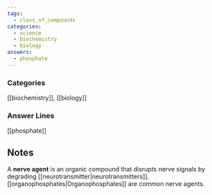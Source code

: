 ```yaml
---
tags:
  - class_of_compounds
categories:
  - science
  - biochemistry
  - biology
answers:
  - phosphate
---
```

### Categories
[[biochemistry]], [[biology]]

### Answer Lines
[[phosphate]]
## Notes
A **nerve agent** is an organic compound that disrupts nerve signals by degrading [[neurotransmitter|neurotransmitters]]. [[organophosphates|Organophosphates]] are common nerve agents.